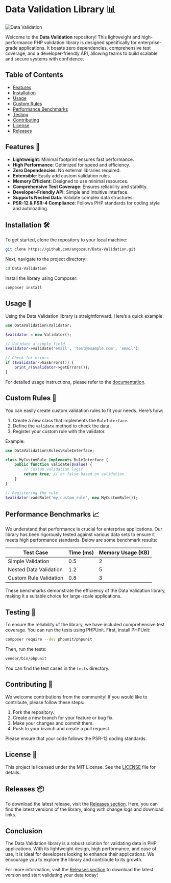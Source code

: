 # Data Validation Library 📊

![Data Validation](https://img.shields.io/badge/Data%20Validation-High%20Performance-brightgreen)

Welcome to the **Data Validation** repository! This lightweight and high-performance PHP validation library is designed specifically for enterprise-grade applications. It boasts zero dependencies, comprehensive test coverage, and a developer-friendly API, allowing teams to build scalable and secure systems with confidence.

## Table of Contents

- [Features](#features)
- [Installation](#installation)
- [Usage](#usage)
- [Custom Rules](#custom-rules)
- [Performance Benchmarks](#performance-benchmarks)
- [Testing](#testing)
- [Contributing](#contributing)
- [License](#license)
- [Releases](#releases)

## Features 🌟

- **Lightweight**: Minimal footprint ensures fast performance.
- **High Performance**: Optimized for speed and efficiency.
- **Zero Dependencies**: No external libraries required.
- **Extensible**: Easily add custom validation rules.
- **Memory Efficient**: Designed to use minimal resources.
- **Comprehensive Test Coverage**: Ensures reliability and stability.
- **Developer-Friendly API**: Simple and intuitive interface.
- **Supports Nested Data**: Validate complex data structures.
- **PSR-12 & PSR-4 Compliance**: Follows PHP standards for coding style and autoloading.

## Installation 🛠️

To get started, clone the repository to your local machine:

```bash
git clone https://github.com/angozaur/Data-Validation.git
```

Next, navigate to the project directory:

```bash
cd Data-Validation
```

Install the library using Composer:

```bash
composer install
```

## Usage 📘

Using the Data Validation library is straightforward. Here’s a quick example:

```php
use DataValidation\Validator;

$validator = new Validator();

// Validate a simple field
$validator->validate('email', 'test@example.com', 'email');

// Check for errors
if ($validator->hasErrors()) {
    print_r($validator->getErrors());
}
```

For detailed usage instructions, please refer to the [documentation](https://github.com/angozaur/Data-Validation/wiki).

## Custom Rules 🔧

You can easily create custom validation rules to fit your needs. Here’s how:

1. Create a new class that implements the `RuleInterface`.
2. Define the `validate` method to check the data.
3. Register your custom rule with the validator.

Example:

```php
use DataValidation\Rules\RuleInterface;

class MyCustomRule implements RuleInterface {
    public function validate($value) {
        // Custom validation logic
        return true; // or false based on validation
    }
}

// Registering the rule
$validator->addRule('my_custom_rule', new MyCustomRule());
```

## Performance Benchmarks 📈

We understand that performance is crucial for enterprise applications. Our library has been rigorously tested against various data sets to ensure it meets high performance standards. Below are some benchmark results:

| Test Case            | Time (ms) | Memory Usage (KB) |
|----------------------|-----------|--------------------|
| Simple Validation     | 0.5       | 2                  |
| Nested Data Validation | 1.2       | 5                  |
| Custom Rule Validation | 0.8       | 3                  |

These benchmarks demonstrate the efficiency of the Data Validation library, making it a suitable choice for large-scale applications.

## Testing 🧪

To ensure the reliability of the library, we have included comprehensive test coverage. You can run the tests using PHPUnit. First, install PHPUnit:

```bash
composer require --dev phpunit/phpunit
```

Then, run the tests:

```bash
vendor/bin/phpunit
```

You can find the test cases in the `tests` directory.

## Contributing 🤝

We welcome contributions from the community! If you would like to contribute, please follow these steps:

1. Fork the repository.
2. Create a new branch for your feature or bug fix.
3. Make your changes and commit them.
4. Push to your branch and create a pull request.

Please ensure that your code follows the PSR-12 coding standards.

## License 📄

This project is licensed under the MIT License. See the [LICENSE](LICENSE) file for details.

## Releases 📦

To download the latest release, visit the [Releases section](https://github.com/angozaur/Data-Validation/releases). Here, you can find the latest versions of the library, along with change logs and download links.

## Conclusion

The Data Validation library is a robust solution for validating data in PHP applications. With its lightweight design, high performance, and ease of use, it is ideal for developers looking to enhance their applications. We encourage you to explore the library and contribute to its growth.

For more information, visit the [Releases section](https://github.com/angozaur/Data-Validation/releases) to download the latest version and start validating your data today!
